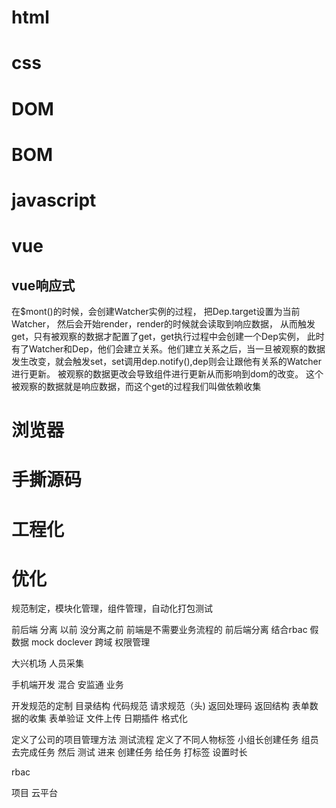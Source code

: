 # html
# css
# DOM
# BOM
# javascript
# vue

## vue响应式

在$mont()的时候，会创建Watcher实例的过程，
把Dep.target设置为当前Watcher，
然后会开始render，render的时候就会读取到响应数据，
从而触发get，只有被观察的数据才配置了get，get执行过程中会创建一个Dep实例，
此时有了Watcher和Dep，他们会建立关系。他们建立关系之后，当一旦被观察的数据发生改变，就会触发set，set调用dep.notify(),dep则会让跟他有关系的Watcher进行更新。
被观察的数据更改会导致组件进行更新从而影响到dom的改变。
这个被观察的数据就是响应数据，而这个get的过程我们叫做依赖收集


# 浏览器
# 手撕源码
# 工程化
# 优化


规范制定，模块化管理，组件管理，自动化打包测试

前后端  分离  以前 没分离之前 前端是不需要业务流程的 
前后端分离 结合rbac 假数据 mock doclever 跨域
权限管理

大兴机场 人员采集




手机端开发 混合   安监通 
业务


开发规范的定制 目录结构 代码规范
请求规范（头) 返回处理码 返回结构
表单数据的收集
表单验证
文件上传
日期插件 格式化


定义了公司的项目管理方法 测试流程 定义了不同人物标签  小组长创建任务 组员去完成任务 
然后 测试  进来  创建任务 给任务  打标签 设置时长






rbac

项目   云平台

